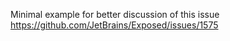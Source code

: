 Minimal example for better discussion of this issue https://github.com/JetBrains/Exposed/issues/1575
